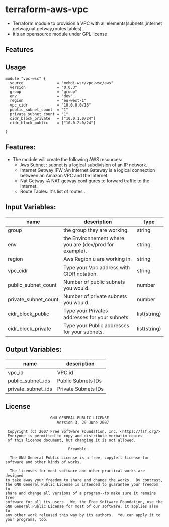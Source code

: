 # terraform-aws-vpc
- Terraform module to provision a VPC with all elements(subnets ,internet getway,nat getway,routes tables).
- it's an opensource module under GPL license
## Features

## Usage
```
module "vpc-wsc" {
  source               = "mehdi-wsc/vpc-wsc/aws"
  version              = "0.0.3"
  group                = "group"
  env                  = "dev"
  region               = "eu-west-1"
  vpc_cidr             = "10.0.0.0/16"
  public_subnet_count  = "1"
  private_subnet_count = "1"
  cidr_block_private   = ["10.0.1.0/24"]
  cidr_block_public    = ["10.0.2.0/24"]

}
```
## Features:

- The module will create the following AWS resources:
    * Aws Subnet :  subnet is a logical subdivision of an IP network.
    * Internet Getway IFW :An Internet Gateway is a logical connection between an Amazon VPC and the Internet.
    * Nat Getway :A NAT getway configures to forward traffic to the Internet.
    * Route Tables: it's list of routes .


## Input Variables:

| name                 | description                                             | type         |
|----------------------|---------------------------------------------------------|--------------|
| group                | the group they are working.                             | string       |
| env                  | the Environnement where you are (dev/prod for example). | string       |
| region               | Aws Region u are working in.                            | string       |
| vpc_cidr             | Type your Vpc address with CIDR notation.               | string       |
| public_subnet_count  | Number of public subnets you would.                     | number       |
| private_subnet_count | Number of private subnets you would.                    | number       |
| cidr_block_public    | Type your Privates addresses for your subnets.          | list(string) |
| cidr_block_private   | Type your Public addresses for your subnets.            | list(string) |

## Output Variables:

| name               | description         |
|--------------------|---------------------|
| vpc_id             | VPC id              |
| public_subnet_ids  | Public Subnets IDs  |
| private_subnet_ids | Private Subnets IDs |

## License
```
                    GNU GENERAL PUBLIC LICENSE
                       Version 3, 29 June 2007

 Copyright (C) 2007 Free Software Foundation, Inc. <https://fsf.org/>
 Everyone is permitted to copy and distribute verbatim copies
 of this license document, but changing it is not allowed.

                            Preamble

  The GNU General Public License is a free, copyleft license for
software and other kinds of works.

  The licenses for most software and other practical works are designed
to take away your freedom to share and change the works.  By contrast,
the GNU General Public License is intended to guarantee your freedom to
share and change all versions of a program--to make sure it remains free
software for all its users.  We, the Free Software Foundation, use the
GNU General Public License for most of our software; it applies also to
any other work released this way by its authors.  You can apply it to
your programs, too.
```
